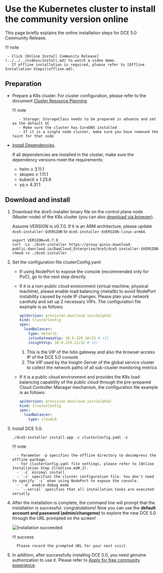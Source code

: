 # Use the Kubernetes cluster to install the community version online

This page briefly explains the online installation steps for DCE 5.0 Community Release.

!!! note

     - Click [Online Install Community Release](../../../videos/install.md) to watch a video demo.
     - If offline installation is required, please refer to [Offline Installation Steps](offline.md).

## Preparation

- Prepare a K8s cluster. For cluster configuration, please refer to the document [Cluster Resource Planning](../resources.md).

     !!! note

         - Storage: StorageClass needs to be prepared in advance and set as the default SC
         - Make sure the cluster has CoreDNS installed
         - If it is a single node cluster, make sure you have removed the taint for that node

- [Install Dependencies](../../install-tools.md).

     If all dependencies are installed in the cluster, make sure the dependency versions meet the requirements:

     - helm ≥ 3.11.1
     - skopeo ≥ 1.11.1
     - kubectl ≥ 1.25.6
     - yq ≥ 4.31.1

## Download and install

1. Download the dce5-installer binary file on the control plane node (Master node) of the K8s cluster (you can also [download via browser](../../../download/dce5.md)).

     Assume VERSION is v0.7.0.
     If it is an ARM architecture, please update `dce5-installer-$VERSION` to `dce5-installer-$VERSION-linux-arm64`.

     ```shell
     export VERSION=v0.7.0
     curl -Lo ./dce5-installer https://proxy-qiniu-download-public.daocloud.io/DaoCloud_Enterprise/dce5/dce5-installer-$VERSION
     chmod +x ./dce5-installer
     ```

2. Set the configuration file clusterConfig.yaml

     - If using NodePort to expose the console (recommended only for PoC), go to the next step directly.

     - If it is a non-public cloud environment (virtual machine, physical machine), please enable load balancing (metallb) to avoid NodePort instability caused by node IP changes. Please plan your network carefully and set up 2 necessary VIPs. The configuration file example is as follows:

         ```yaml title="clusterConfig.yaml"
         apiVersion: provision.daocloud.io/v1alpha3
         kind: ClusterConfig
         spec:
           loadBalancer:
             type: metallb
             istioGatewayVip: 10.6.229.10/32 # (1)
             insightVip: 10.6.229.11/32 # (2)
         ```

         1. This is the VIP of the Istio gateway and also the browser access IP of the DCE 5.0 console
         2. The VIP used by the Insight-Server of the global service cluster to collect the network paths of all sub-cluster monitoring metrics

     - If it is a public cloud environment and provides the K8s load balancing capability of the public cloud through the pre-prepared Cloud Controller Manager mechanism, the configuration file example is as follows:

         ```yaml title="clusterConfig.yaml"
         apiVersion: provision.daocloud.io/v1alpha3
         kind: ClusterConfig
         spec:
           loadBalancer:
             type: cloudLB
         ```

3. Install DCE 5.0.

     ```shell
     ./dce5-installer install-app -c clusterConfig.yaml -z
     ```

     !!! note

         - Parameter -p specifies the offline directory to decompress the offline package.
         - For clusterConfig.yaml file settings, please refer to [Online Installation Step 2](online.md#_2).
         - `-z` minimal install
         - `-c` specifies the cluster configuration file. You don't need to specify `-c` when using NodePort to expose the console.
         - `-d` enable debug mode
         - `--serial` specifies that all installation tasks are executed serially

4. After the installation is complete, the command line will prompt that the installation is successful. congratulations!
    Now you can use the **default account and password (admin/changeme)** to explore the new DCE 5.0 through the URL prompted on the screen!

     ![Installation succeeded](https://docs.daocloud.io/daocloud-docs-images/docs/install/images/success.png)

     !!! success

         Please record the prompted URL for your next visit.

5. In addition, after successfully installing DCE 5.0, you need genuine authorization to use it. Please refer to [Apply for free community experience](../../../dce/license0.md).
